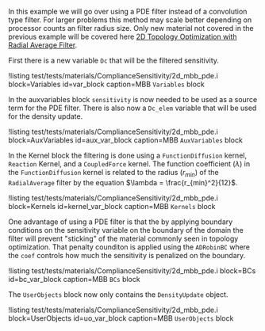 In this example we will go over using a PDE filter instead of a convolution type
filter. For larger problems this method may scale better depending on processor
counts an filter radius size. Only new material not covered in the previous
example will be covered here [2D Topology Optimization with Radial Average Filter](examples/2d_mbb.md).

First there is a new variable `Dc` that will be the filtered sensitivity.

!listing test/tests/materials/ComplianceSensitivity/2d_mbb_pde.i
         block=Variables id=var_block
         caption=MBB `Variables` block

In the auxvariables block `sensitivity` is now needed to be used as a source
term for the PDE filter. There is also now a `Dc_elem` variable that will be
used for the density update.

!listing test/tests/materials/ComplianceSensitivity/2d_mbb_pde.i
         block=AuxVariables id=aux_var_block
         caption=MBB `AuxVariables` block

In the Kernel block the filtering is done using a `FunctionDiffusion` kernel,
`Reaction` Kernel, and a `CoupledForce` kernel. The function coefficient ($\lambda$) in the
`FunctionDiffusion` kernel is related to the radius ($r_{min}$) of the
`RadialAverage` filter by the equation $\lambda = \frac{r_{min}^2}{12}$.

!listing test/tests/materials/ComplianceSensitivity/2d_mbb_pde.i
         block=Kernels id=kernel_var_block
         caption=MBB `Kernels` block

One advantage of using a PDE filter is that the by applying boundary conditions
on the sensitivity variable on the boundary of the domain the filter will
prevent "sticking" of the material commonly seen in topology optimization. That
penalty counditon is applied using the `ADRobinBC` where the `coef` controls how
much the sensitivity is penalized on the boundary.

!listing test/tests/materials/ComplianceSensitivity/2d_mbb_pde.i
         block=BCs id=bc_var_block
         caption=MBB `BCs` block

The `UserObjects` block now only contains the `DensityUpdate` object.

!listing test/tests/materials/ComplianceSensitivity/2d_mbb_pde.i
         block=UserObjects id=uo_var_block
         caption=MBB `UserObjects` block
